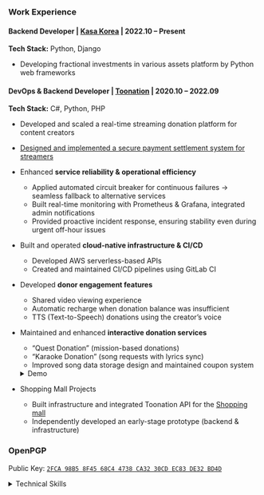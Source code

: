 ### Work Experience


#### Backend Developer | [Kasa Korea](https://kasa.co.kr/) | 2022.10 – Present  
**Tech Stack:** Python, Django  
- Developing fractional investments in various assets platform by Python web frameworks  

#### DevOps & Backend Developer | [Toonation](https://toon.at/) | 2020.10 – 2022.09  
**Tech Stack:** C#, Python, PHP  
- Developed and scaled a real-time streaming donation platform for content creators  
- [Designed and implemented a secure payment settlement system for streamers](https://payment.toothlife.co.kr/)  

- Enhanced **service reliability & operational efficiency**  
  - Applied automated circuit breaker for continuous failures → seamless fallback to alternative services  
  - Built real-time monitoring with Prometheus & Grafana, integrated admin notifications  
  - Provided proactive incident response, ensuring stability even during urgent off-hour issues  

- Built and operated **cloud-native infrastructure & CI/CD**  
  - Developed AWS serverless-based APIs  
  - Created and maintained CI/CD pipelines using GitLab CI  

- Developed **donor engagement features**  
  - Shared video viewing experience  
  - Automatic recharge when donation balance was insufficient  
  - TTS (Text-to-Speech) donations using the creator’s voice  

- Maintained and enhanced **interactive donation services**  
  - “Quest Donation” (mission-based donations)  
  - “Karaoke Donation” (song requests with lyrics sync)  
  - Improved song data storage design and maintained coupon system  
  <details>
    <summary>Demo</summary>
    https://www.youtube.com/shorts/PCMkheq27e4
  </details>

- Shopping Mall Projects  
  - Built infrastructure and integrated Toonation API for the [Shopping mall](https://shop.toon.at)  
  - Independently developed an early-stage prototype (backend & infrastructure)  


### OpenPGP
Public Key: [`2FCA 98B5 8F45 68C4 4738 CA32 30CD EC83 DE32 BD4D`](https://keys.openpgp.org/vks/v1/by-fingerprint/2FCA98B58F4568C44738CA3230CDEC83DE32BD4D)

<details>
  <summary>Technical Skills</summary>
  
  ### Languages
  ![Python](https://img.shields.io/badge/Python-3776AB?style=flat&logo=Python&logoColor=white)
  ![C#](https://img.shields.io/badge/C%23-239120.svg?style=flat&logo=c-sharp&logoColor=white)
  ![Go](https://img.shields.io/badge/Go-00ADD8.svg?style=flat&logo=go&logoColor=white)
  ![JavaScript](https://img.shields.io/badge/Javascript-323330.svg?style=flat&logo=javascript)
  ![PHP](https://img.shields.io/badge/PHP-777BB4.svg?style=flat&logo=php&logoColor=white)
  ![Java](https://img.shields.io/badge/Java-ED8B00.svg?style=flat&logo=java&logoColor=white)

  ### Frameworks & Tools
  ![FastAPI](https://img.shields.io/badge/FastAPI-009688?style=flat&logo=FastAPI&logoColor=white)
  ![Django](https://img.shields.io/badge/Django-092E20.svg?style=flat&logo=django&logoColor=white)
  ![.Net](https://img.shields.io/badge/.NET-5C2D91?style=flat&logo=.net&logoColor=white)
  ![CodeIgniter](https://img.shields.io/badge/Codeigniter-EF4223.svg?style=flat&logo=codeigniter&logoColor=white)

  ### Cloud & Infrastructure
  ![AWS](https://img.shields.io/badge/AWS-FF9900.svg?style=flat&logo=amazon-aws&logoColor=white)
  ![Terraform](https://img.shields.io/badge/Terraform-7B42BC?style=flat&logo=terraform&logoColor=white)
  ![Docker](https://img.shields.io/badge/Docker-0db7ed.svg?style=flat&logo=docker&logoColor=white)
  ![Kubernetes](https://img.shields.io/badge/Kubernetes-326CE5?style=flat&logo=kubernetes&logoColor=white)
  ![GitHub Actions](https://img.shields.io/badge/Github%20Actions-2671E5.svg?style=flat&logo=githubactions&logoColor=white)
  ![GitLab CI](https://img.shields.io/badge/Gitlab%20CI-181717.svg?style=flat&logo=gitlab&logoColor=white)
  ![Cloudflare](https://img.shields.io/badge/Cloudflare-F38020?style=flat&logo=Cloudflare&logoColor=white)

  ### Operating Systems
  ![Ubuntu](https://img.shields.io/badge/Ubuntu-E95420?style=flat&logo=ubuntu&logoColor=white)
  ![Rocky Linux](https://img.shields.io/badge/-Rocky%20Linux-10B981?style=flat&logo=rockylinux&logoColor=white)
  ![CentOS](https://img.shields.io/badge/CentOS-002260?style=flat&logo=centos&logoColor=F0F0F0)
  ![Windows Server](https://img.shields.io/badge/Windows%20Server-0078D6?style=flat&logo=windows&logoColor=white)

  ### Databases
  ![MySQL](https://img.shields.io/badge/MySQL-005C84?style=flat&logo=mysql&logoColor=white)
  ![MariaDB](https://img.shields.io/badge/MariaDB-003545?style=flat&logo=mariaDB&logoColor=white)
  ![MSSQL](https://img.shields.io/badge/MSSQL-CC2927?style=flat&logo=microsoft-sql-server&logoColor=white)
  ![Redis](https://img.shields.io/badge/Redis-DD0031.svg?style=flat&logo=redis&logoColor=white)
  ![AmazonDynamoDB](https://img.shields.io/badge/Amazon%20DynamoDB-4053D6?style=flat&logo=Amazon%20DynamoDB&logoColor=white)

  ### Monitoring & Observability
  ![Grafana](https://img.shields.io/badge/Grafana-F46800.svg?style=flat&logo=grafana&logoColor=white)
  ![Prometheus](https://img.shields.io/badge/Prometheus-E6522C?style=flat&logo=Prometheus&logoColor=white)
  ![Datadog](https://img.shields.io/badge/Datadog-632CA6?style=flat&logo=datadog&logoColor=white)

  ### Project Management
  ![Jira](https://img.shields.io/badge/Jira-0A0FFF.svg?style=flat&logo=jira&logoColor=white)
  ![Confluence](https://img.shields.io/badge/Confluence-172BF4.svg?style=flat&logo=confluence&logoColor=white)
  ![Redmine](https://img.shields.io/badge/Redmine-B32024.svg?style=flat&logo=redmine&logoColor=white)
</details>
